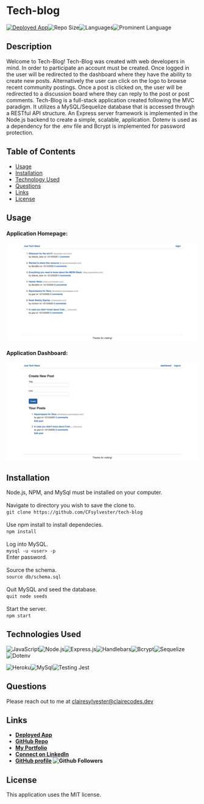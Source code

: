 # Tech-blog
 <a href="https://sylvester-tech-blog.herokuapp.com/">![Deployed App](https://img.shields.io/badge/-Deployed-success?style=for-the-badge)</a>![Repo Size](https://img.shields.io/github/repo-size/CFsylvester/tech-blog?color=inactive&style=for-the-badge)![Languages](https://img.shields.io/github/languages/count/CFsylvester/tech-blog?color=inactive&style=for-the-badge)![Prominent Language](https://img.shields.io/github/languages/top/CFsylvester/tech-blog?color=inactive&style=for-the-badge)

## Description
Welcome to Tech-Blog! Tech-Blog was created with web developers in mind. In order to participate an account must be created. Once logged in the user will be redirected to the dashboard where they have the ability to create new posts. Alternatively the user can click on the logo to browse recent community postings. Once a post is clicked on, the user will be redirected to a discussion board where they can reply to the post or post comments. Tech-Blog is a full-stack application created following the MVC paradigm. It utilizes a MySQL/Sequelize database that is accessed through a RESTful API structure. An Express server framework is implemented in the Node.js backend to create a simple, scalable, application. Dotenv is used as a dependency for the .env file and Bcrypt is implemented for password protection.  


## Table of Contents
  - [Usage](#Usage)
  - [Installation](#installation)
  - [Technology Used](#technology-used)
  - [Questions](#questions)
  - [Links](#links)
  - [License](#license)
  
## Usage

#### Application Homepage:
![Tech-Blog Homepage](./public/src/homepage.png)

#### Application Dashboard:
![Tech-Blog Dashboard](./public/src/dashboard.png)

## Installation

Node.js, NPM, and MySql must be installed on your computer. <br /> 
<br />Navigate to directory you wish to save the clone to.  <br />
  `git clone https://github.com/CFsylvester/tech-blog` <br />
<br />Use npm install to install dependecies. <br />
  `npm install` <br />
<br />Log into MySQL. <br />
  `mysql -u <user> -p ` <br />
Enter password. <br />
<br />Source the schema. <br />
  `source db/schema.sql` <br />
<br />Quit MySQL and seed the database.  <br />
  `quit
  node seeds`  <br />
<br />Start the server. <br />
  `npm start`


## Technologies Used

![JavaScript](https://img.shields.io/badge/-Javascript-white?style=for-the-badge)![Node.js](https://img.shields.io/badge/-Node.js-9cf?style=for-the-badge)![Express.js](https://img.shields.io/badge/-Express-white?style=for-the-badge)![Handlebars](https://img.shields.io/badge/-Handlebars-9cf?style=for-the-badge)![Bcrypt](https://img.shields.io/badge/-Bcrypt-white?style=for-the-badge)![Sequelize](https://img.shields.io/badge/-Sequelize-9cf?style=for-the-badge)![Dotenv](https://img.shields.io/badge/-Dotenv-white?style=for-the-badge)  <br />

![Heroku](https://img.shields.io/badge/Server-Heroku-inactive?style=for-the-badge)![MySql](https://img.shields.io/badge/Database-MySql-inactive?style=for-the-badge)![Testing Jest](https://img.shields.io/badge/Testing-Jest-inactive?style=for-the-badge) 

 ## Questions
  Please reach out to me at [clairesylvester@clairecodes.dev](mailto:clairesylvester@clairecodes.dev?subject=[GitHub%tech-blog]%20Source%20Han%20Sans)


  ## Links
  - **[Deployed App](https://sylvester-tech-blog.herokuapp.com/)**
  - **[GitHub Repo](https://github.com/CFsylvester/tech-blog)**
  - **[My Portfolio](clairecodes.dev)**
  - **[Connect on LinkedIn](https://www.linkedin.com/in/claire-sylvester-386373143/)**
  - **[GitHub profile](https://github.com/CFsylvester)    ![Github Followers](https://img.shields.io/github/followers/CFsylvester?style=social)**

  ## License 
  This application uses the MIT license.  
